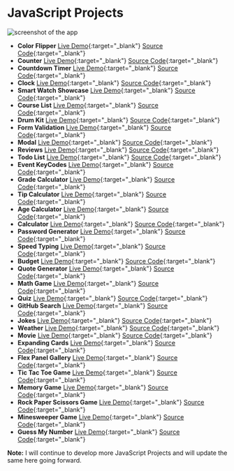 # JavaScript Projects

![screenshot of the app](https://raw.githubusercontent.com/praveenorugantitech/praveenorugantitech-express-js/master/tech.PNG)

- **Color Flipper** [Live Demo](https://praveenorugantitech.github.io/praveenorugantitech-javascript/0_Projects/praveenorugantitech-color-flipper){:target="_blank"} [Source Code](https://github.com/praveenorugantitech/praveenorugantitech-javascript/tree/master/0_Projects/praveenorugantitech-color-flipper){:target="_blank"}
- **Counter** [Live Demo](https://praveenorugantitech.github.io/praveenorugantitech-javascript/0_Projects/praveenorugantitech-counter){:target="_blank"} [Source Code](https://github.com/praveenorugantitech/praveenorugantitech-javascript/tree/master/0_Projects/praveenorugantitech-counter){:target="_blank"}
- **Countdown Timer** [Live Demo](https://praveenorugantitech.github.io/praveenorugantitech-javascript/0_Projects/praveenorugantitech-countdown-timer){:target="_blank"} [Source Code](https://github.com/praveenorugantitech/praveenorugantitech-javascript/tree/master/0_Projects/praveenorugantitech-countdown-timer){:target="_blank"}
- **Clock** [Live Demo](https://praveenorugantitech.github.io/praveenorugantitech-javascript/0_Projects/praveenorugantitech-clock){:target="_blank"} [Source Code](https://github.com/praveenorugantitech/praveenorugantitech-javascript/tree/master/0_Projects/praveenorugantitech-clock){:target="_blank"}
- **Smart Watch Showcase** [Live Demo](https://praveenorugantitech.github.io/praveenorugantitech-javascript/0_Projects/praveenorugantitech-smartwatch-showcase){:target="_blank"} [Source Code](https://github.com/praveenorugantitech/praveenorugantitech-javascript/tree/master/0_Projects/praveenorugantitech-smartwatch-showcase){:target="_blank"}
- **Course List** [Live Demo](https://praveenorugantitech.github.io/praveenorugantitech-javascript/0_Projects/praveenorugantitech-courses){:target="_blank"} [Source Code](https://github.com/praveenorugantitech/praveenorugantitech-javascript/tree/master/0_Projects/praveenorugantitech-courses){:target="_blank"}
- **Drum Kit** [Live Demo](https://praveenorugantitech.github.io/praveenorugantitech-javascript/0_Projects/praveenorugantitech-drum-kit){:target="_blank"} [Source Code](https://github.com/praveenorugantitech/praveenorugantitech-javascript/tree/master/0_Projects/praveenorugantitech-drum-kit){:target="_blank"}
- **Form Validation** [Live Demo](https://praveenorugantitech.github.io/praveenorugantitech-javascript/0_Projects/praveenorugantitech-form-validation){:target="_blank"} [Source Code](https://github.com/praveenorugantitech/praveenorugantitech-javascript/tree/master/0_Projects/praveenorugantitech-form-validation){:target="_blank"}
- **Modal** [Live Demo](https://praveenorugantitech.github.io/praveenorugantitech-javascript/0_Projects/praveenorugantitech-modal){:target="_blank"} [Source Code](https://github.com/praveenorugantitech/praveenorugantitech-javascript/tree/master/0_Projects/praveenorugantitech-modal){:target="_blank"}
- **Reviews** [Live Demo](https://praveenorugantitech.github.io/praveenorugantitech-javascript/0_Projects/praveenorugantitech-reviews){:target="_blank"} [Source Code](https://github.com/praveenorugantitech/praveenorugantitech-javascript/tree/master/0_Projects/praveenorugantitech-reviews){:target="_blank"}
- **Todo List** [Live Demo](https://praveenorugantitech.github.io/praveenorugantitech-javascript/0_Projects/praveenorugantitech-todo-list){:target="_blank"} [Source Code](https://github.com/praveenorugantitech/praveenorugantitech-javascript/tree/master/0_Projects/praveenorugantitech-todo-list){:target="_blank"}
- **Event KeyCodes** [Live Demo](https://praveenorugantitech.github.io/praveenorugantitech-javascript/0_Projects/praveenorugantitech-event-keycodes){:target="_blank"} [Source Code](https://github.com/praveenorugantitech/praveenorugantitech-javascript/tree/master/0_Projects/raveenorugantitech-event-keycodes){:target="_blank"}
- **Grade Calculator** [Live Demo](https://praveenorugantitech.github.io/praveenorugantitech-javascript/0_Projects/praveenorugantitech-grade-calculator){:target="_blank"} [Source Code](https://github.com/praveenorugantitech/praveenorugantitech-javascript/tree/master/0_Projects/praveenorugantitech-grade-calculator){:target="_blank"}
- **Tip Calculator** [Live Demo](https://praveenorugantitech.github.io/praveenorugantitech-javascript/0_Projects/praveenorugantitech-tip-calculator){:target="_blank"} [Source Code](https://github.com/praveenorugantitech/praveenorugantitech-javascript/tree/master/0_Projects/praveenorugantitech-tip-calculator){:target="_blank"}
- **Age Calculator** [Live Demo](https://praveenorugantitech.github.io/praveenorugantitech-javascript/0_Projects/praveenorugantitech-age-calculator){:target="_blank"} [Source Code](https://github.com/praveenorugantitech/praveenorugantitech-javascript/tree/master/0_Projects/praveenorugantitech-age-calculator){:target="_blank"}
- **Calculator** [Live Demo](https://praveenorugantitech.github.io/praveenorugantitech-javascript/0_Projects/praveenorugantitech-calculator){:target="_blank"} [Source Code](https://github.com/praveenorugantitech/praveenorugantitech-javascript/tree/master/0_Projects/praveenorugantitech-calculator){:target="_blank"}
- **Password Generator** [Live Demo](https://praveenorugantitech.github.io/praveenorugantitech-javascript/0_Projects/praveenorugantitech-password-generator){:target="_blank"} [Source Code](https://github.com/praveenorugantitech/praveenorugantitech-javascript/tree/master/0_Projects/praveenorugantitech-password-generator){:target="_blank"}
- **Speed Typing** [Live Demo](https://praveenorugantitech.github.io/praveenorugantitech-javascript/0_Projects/praveenorugantitech-speed-typing){:target="_blank"} [Source Code](https://github.com/praveenorugantitech/praveenorugantitech-javascript/tree/master/0_Projects/praveenorugantitech-speed-typing){:target="_blank"}
- **Budget** [Live Demo](https://praveenorugantitech.github.io/praveenorugantitech-javascript/0_Projects/praveenorugantitech-budget){:target="_blank"} [Source Code](https://github.com/praveenorugantitech/praveenorugantitech-javascript/tree/master/0_Projects/praveenorugantitech-budget){:target="_blank"}
- **Quote Generator** [Live Demo](https://praveenorugantitech.github.io/praveenorugantitech-javascript/0_Projects/praveenorugantitech-quote-generator){:target="_blank"} [Source Code](https://github.com/praveenorugantitech/praveenorugantitech-javascript/tree/master/0_Projects/praveenorugantitech-quote-generator){:target="_blank"}
- **Math Game** [Live Demo](https://praveenorugantitech.github.io/praveenorugantitech-javascript/0_Projects/praveenorugantitech-math-game){:target="_blank"} [Source Code](https://github.com/praveenorugantitech/praveenorugantitech-javascript/tree/master/0_Projects/praveenorugantitech-math-game){:target="_blank"}
- **Quiz** [Live Demo](https://praveenorugantitech.github.io/praveenorugantitech-javascript/0_Projects/praveenorugantitech-quiz){:target="_blank"} [Source Code](https://github.com/praveenorugantitech/praveenorugantitech-javascript/tree/master/0_Projects/praveenorugantitech-quiz){:target="_blank"}
- **GitHub Search** [Live Demo](https://praveenorugantitech.github.io/praveenorugantitech-javascript/0_Projects/praveenorugantitech-github-search){:target="_blank"} [Source Code](https://github.com/praveenorugantitech/praveenorugantitech-javascript/tree/master/0_Projects/praveenorugantitech-github-search){:target="_blank"}
- **Jokes** [Live Demo](https://praveenorugantitech.github.io/praveenorugantitech-javascript/0_Projects/praveenorugantitech-jokes){:target="_blank"} [Source Code](https://github.com/praveenorugantitech/praveenorugantitech-javascript/tree/master/0_Projects/praveenorugantitech-jokes){:target="_blank"}
- **Weather** [Live Demo](https://praveenorugantitech.github.io/praveenorugantitech-javascript/0_Projects/praveenorugantitech-weather){:target="_blank"} [Source Code](https://github.com/praveenorugantitech/praveenorugantitech-javascript/tree/master/0_Projects/praveenorugantitech-weather){:target="_blank"}
- **Movie** [Live Demo](https://praveenorugantitech.github.io/praveenorugantitech-javascript/0_Projects/praveenorugantitech-movie){:target="_blank"} [Source Code](https://github.com/praveenorugantitech/praveenorugantitech-javascript/tree/master/0_Projects/praveenorugantitech-movie){:target="_blank"}
- **Expanding Cards** [Live Demo](https://praveenorugantitech.github.io/praveenorugantitech-javascript/0_Projects/praveenorugantitech-expanding-cards){:target="_blank"} [Source Code](https://github.com/praveenorugantitech/praveenorugantitech-javascript/tree/master/0_Projects/praveenorugantitech-expanding-cards){:target="_blank"}
- **Flex Panel Gallery** [Live Demo](https://praveenorugantitech.github.io/praveenorugantitech-javascript/0_Projects/praveenorugantitech-flex-panel-gallery){:target="_blank"} [Source Code](https://github.com/praveenorugantitech/praveenorugantitech-javascript/tree/master/0_Projects/praveenorugantitech-flex-panel-gallery){:target="_blank"}
- **Tic Tac Toe Game** [Live Demo](https://praveenorugantitech.github.io/praveenorugantitech-javascript/0_Projects/praveenorugantitech-tic-tac-toe){:target="_blank"} [Source Code](https://github.com/praveenorugantitech/praveenorugantitech-javascript/tree/master/0_Projects/praveenorugantitech-tic-tac-toe){:target="_blank"}
- **Memory Game** [Live Demo](https://praveenorugantitech.github.io/praveenorugantitech-javascript/0_Projects/praveenorugantitech-memory){:target="_blank"} [Source Code](https://github.com/praveenorugantitech/praveenorugantitech-javascript/tree/master/0_Projects/praveenorugantitech-memory){:target="_blank"}
- **Rock Paper Scissors Game** [Live Demo](https://praveenorugantitech.github.io/praveenorugantitech-javascript/0_Projects/praveenorugantitech-rock-paper-scissors){:target="_blank"} [Source Code](https://github.com/praveenorugantitech/praveenorugantitech-javascript/tree/master/0_Projects/praveenorugantitech-rock-paper-scissors){:target="_blank"}
- **Minesweeper Game** [Live Demo](https://praveenorugantitech.github.io/praveenorugantitech-javascript/0_Projects/praveenorugantitech-minesweeper){:target="_blank"} [Source Code](https://github.com/praveenorugantitech/praveenorugantitech-javascript/tree/master/0_Projects/praveenorugantitech-minesweeper){:target="_blank"}
- **Guess My Number** [Live Demo](https://praveenorugantitech.github.io/praveenorugantitech-javascript/0_Projects/praveenorugantitech-guess-my-number){:target="_blank"} [Source Code](https://github.com/praveenorugantitech/praveenorugantitech-javascript/tree/master/0_Projects/praveenorugantitech-guess-my-number){:target="_blank"}

**Note:** I will continue to develop more JavaScript Projects and will update the same here going forward.






